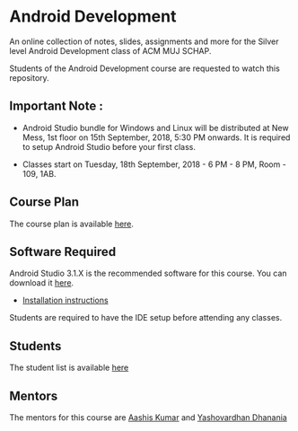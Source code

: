 # Android Development
An online collection of notes, slides, assignments and more for the Silver level Android Development class of ACM MUJ SCHAP.

Students of the Android Development course are requested to watch this repository.

## Important Note :
- Android Studio bundle for Windows and Linux will be distributed at New Mess, 1st floor on 15th September, 2018, 5:30 PM onwards. It is required to setup Android Studio before your first class.

- Classes start on Tuesday, 18th September, 2018 - 6 PM - 8 PM, Room - 109, 1AB.

## Course Plan
The course plan is available [here](https://docs.google.com/document/d/1vzLP--91q6-Qjpdv_6hQRNL8EpJoDyQzO49XvUY8ryQ/edit?usp=sharing).

## Software Required
Android Studio 3.1.X is the recommended software for this course. You can download it [here](https://developer.android.com/studio/).    
- [Installation instructions](https://developer.android.com/studio/install)    

Students are required to have the IDE setup before attending any classes.

## Students
The student list is available [here](Student%20list.md)

## Mentors
The mentors for this course are [Aashis Kumar](https://github.com/aesher9o1) and [Yashovardhan Dhanania](https://github.com/yashovardhan99)
